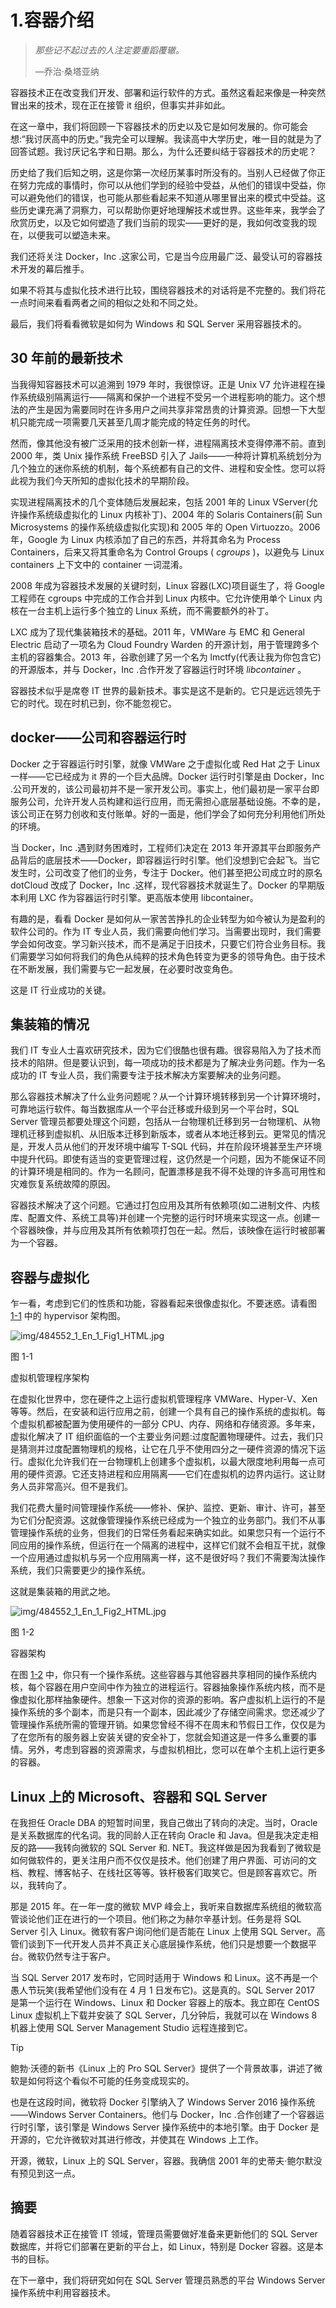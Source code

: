 # 1.容器介绍

> *那些记不起过去的人注定要重蹈覆辙。*
> 
> —乔治·桑塔亚纳

容器技术正在改变我们开发、部署和运行软件的方式。虽然这看起来像是一种突然冒出来的技术，现在正在接管 it 组织，但事实并非如此。

在这一章中，我们将回顾一下容器技术的历史以及它是如何发展的。你可能会想:“我讨厌高中的历史。”我完全可以理解。我读高中大学历史，唯一目的就是为了回答试题。我讨厌记名字和日期。那么，为什么还要纠结于容器技术的历史呢？

历史给了我们后知之明，这是你第一次经历某事时所没有的。当别人已经做了你正在努力完成的事情时，你可以从他们学到的经验中受益，从他们的错误中受益，你可以避免他们的错误，也可能从那些看起来不知道从哪里冒出来的模式中受益。这些历史课充满了洞察力，可以帮助你更好地理解技术或世界。这些年来，我学会了欣赏历史，以及它如何塑造了我们当前的现实——更好的是，我如何改变我的现在，以便我可以塑造未来。

我们还将关注 Docker，Inc .这家公司，它是当今应用最广泛、最受认可的容器技术开发的幕后推手。

如果不将其与虚拟化技术进行比较，围绕容器技术的对话将是不完整的。我们将花一点时间来看看两者之间的相似之处和不同之处。

最后，我们将看看微软是如何为 Windows 和 SQL Server 采用容器技术的。

## 30 年前的最新技术

当我得知容器技术可以追溯到 1979 年时，我很惊讶。正是 Unix V7 允许进程在操作系统级别隔离运行——隔离和保护一个进程不受另一个进程影响的能力。这个想法的产生是因为需要同时在许多用户之间共享非常昂贵的计算资源。回想一下大型机只能完成一项需要几天甚至几周才能完成的特定任务的时代。

然而，像其他没有被广泛采用的技术创新一样，进程隔离技术变得停滞不前。直到 2000 年，类 Unix 操作系统 FreeBSD 引入了 Jails——一种将计算机系统划分为几个独立的迷你系统的机制，每个系统都有自己的文件、进程和安全性。您可以将此视为我们今天所知的虚拟化技术的早期阶段。

实现进程隔离技术的几个变体随后发展起来，包括 2001 年的 Linux VServer(允许操作系统级虚拟化的 Linux 内核补丁)、2004 年的 Solaris Containers(前 Sun Microsystems 的操作系统级虚拟化实现)和 2005 年的 Open Virtuozzo。2006 年，Google 为 Linux 内核添加了自己的东西，并将其命名为 Process Containers，后来又将其重命名为 Control Groups ( *cgroups* )，以避免与 Linux containers 上下文中的 container 一词混淆。

2008 年成为容器技术发展的关键时刻，Linux 容器(LXC)项目诞生了，将 Google 工程师在 cgroups 中完成的工作合并到 Linux 内核中。它允许使用单个 Linux 内核在一台主机上运行多个独立的 Linux 系统，而不需要额外的补丁。

LXC 成为了现代集装箱技术的基础。2011 年，VMWare 与 EMC 和 General Electric 启动了一项名为 Cloud Foundry Warden 的开源计划，用于管理跨多个主机的容器集合。2013 年，谷歌创建了另一个名为 lmctfy(代表让我为你包含它)的开源版本，并与 Docker，Inc .合作开发了容器运行时环境 *libcontainer* 。

容器技术似乎是席卷 IT 世界的最新技术。事实是这不是新的。它只是远远领先于它的时代。现在时机已到，你不能忽视它。

## docker——公司和容器运行时

Docker 之于容器运行时引擎，就像 VMWare 之于虚拟化或 Red Hat 之于 Linux 一样——它已经成为 it 界的一个巨大品牌。Docker 运行时引擎是由 Docker，Inc .公司开发的，该公司最初并不是一家开发公司。事实上，他们最初是一家平台即服务公司，允许开发人员构建和运行应用，而无需担心底层基础设施。不幸的是，该公司正在努力创收和支付账单。好的一面是，他们学会了如何充分利用他们所处的环境。

当 Docker，Inc .遇到财务困难时，工程师们决定在 2013 年开源其平台即服务产品背后的底层技术——Docker，即容器运行时引擎。他们没想到它会起飞。当它发生时，公司改变了他们的业务，专注于 Docker。他们甚至把公司成立时的原名 dotCloud 改成了 Docker，Inc .这样，现代容器技术就诞生了。Docker 的早期版本利用 LXC 作为容器运行时引擎。更高版本使用 libcontainer。

有趣的是，看看 Docker 是如何从一家苦苦挣扎的企业转型为如今被认为是盈利的软件公司的。作为 IT 专业人员，我们需要向他们学习。当需要出现时，我们需要学会如何改变。学习新兴技术，而不是满足于旧技术，只要它们符合业务目标。我们需要学习如何将我们的角色从纯粹的技术角色转变为更多的领导角色。由于技术在不断发展，我们需要与它一起发展，在必要时改变角色。

这是 IT 行业成功的关键。

## 集装箱的情况

我们 IT 专业人士喜欢研究技术，因为它们很酷也很有趣。很容易陷入为了技术而技术的陷阱。但是要认识到，每一项成功的技术都是为了解决业务问题。作为一名成功的 IT 专业人员，我们需要专注于技术解决方案要解决的业务问题。

那么容器技术解决了什么业务问题呢？从一个计算环境转移到另一个计算环境时，可靠地运行软件。每当数据库从一个平台迁移或升级到另一个平台时，SQL Server 管理员都要处理这个问题，包括从一台物理机迁移到另一台物理机、从物理机迁移到虚拟机、从旧版本迁移到新版本，或者从本地迁移到云。更常见的情况是，开发人员从他们的开发环境中编写 T-SQL 代码，并在阶段环境甚至生产环境中提升代码。即使有适当的变更管理过程，这仍然是一个问题，因为不能保证不同的计算环境是相同的。作为一名顾问，配置漂移是我不得不处理的许多高可用性和灾难恢复系统故障的原因。

容器技术解决了这个问题。它通过打包应用及其所有依赖项(如二进制文件、内核库、配置文件、系统工具等)并创建一个完整的运行时环境来实现这一点。创建一个容器映像，并与应用及其所有依赖项打包在一起。然后，该映像在运行时被部署为一个容器。

## 容器与虚拟化

乍一看，考虑到它们的性质和功能，容器看起来很像虚拟化。不要迷惑。请看图 [1-1](#Fig1) 中的 hypervisor 架构图。

![img/484552_1_En_1_Fig1_HTML.jpg](img/484552_1_En_1_Fig1_HTML.jpg)

图 1-1

虚拟机管理程序架构

在虚拟化世界中，您在硬件之上运行虚拟机管理程序 VMWare、Hyper-V、Xen 等等。然后，在安装和运行应用之前，创建一个具有自己的操作系统的虚拟机。每个虚拟机都被配置为使用硬件的一部分 CPU、内存、网络和存储资源。多年来，虚拟化解决了 IT 组织面临的一个主要业务问题:过度配置物理硬件。过去，我们只是猜测并过度配置物理机的规格，让它在几乎不使用四分之一硬件资源的情况下运行。虚拟化允许我们在一台物理机上创建多个虚拟机，以最大限度地利用每一点可用的硬件资源。它还支持进程和应用隔离——它们在虚拟机的边界内运行。这让财务人员非常高兴。但不是我们。

我们花费大量时间管理操作系统——修补、保护、监控、更新、审计、许可，甚至为它们分配资源。这就像管理操作系统已经成为一个独立的业务部门。我们不从事管理操作系统的业务，但我们的日常任务看起来确实如此。如果您只有一个运行不同应用的操作系统，但运行在一个隔离的进程中，这样它们就不会相互干扰，就像一个应用通过虚拟机与另一个应用隔离一样，这不是很好吗？我们不需要淘汰操作系统，我们只需要更少的操作系统。

这就是集装箱的用武之地。

![img/484552_1_En_1_Fig2_HTML.jpg](img/484552_1_En_1_Fig2_HTML.jpg)

图 1-2

容器架构

在图 [1-2](#Fig2) 中，你只有一个操作系统。这些容器与其他容器共享相同的操作系统内核，每个容器在用户空间中作为独立的进程运行。容器抽象操作系统内核，而不是像虚拟化那样抽象硬件。想象一下这对你的资源的影响。客户虚拟机上运行的不是操作系统的多个副本，而是只有一个副本，因此减少了存储空间需求。您还减少了管理操作系统所需的管理开销。如果您曾经不得不在周末和节假日工作，仅仅是为了在您所有的服务器上安装关键的安全补丁，您就会知道这是一件多么重要的事情。另外，考虑到容器的资源需求，与虚拟机相比，您可以在单个主机上运行更多的容器。

## Linux 上的 Microsoft、容器和 SQL Server

在我担任 Oracle DBA 的短暂时间里，我自己做出了转向的决定。当时，Oracle 是关系数据库的代名词。我的同龄人正在转向 Oracle 和 Java。但是我决定走相反的路——我转向微软的 SQL Server 和. NET。我这样做是因为我看到了微软是如何做软件的，更关注用户而不仅仅是技术。他们创建了用户界面、可访问的文档、教程、博客帖子、在线社区等等。铁杆极客们取笑它。但是顾客喜欢它。所以，我转向了。

那是 2015 年。在一年一度的微软 MVP 峰会上，我听来自数据库系统组的微软高管谈论他们正在进行的一个项目。他们称之为赫尔辛基计划。任务是将 SQL Server 引入 Linux。微软有客户询问他们是否能在 Linux 上使用 SQL Server。高管们谈到下一代开发人员并不真正关心底层操作系统，他们只是想要一个数据平台。微软仍然专注于客户。

当 SQL Server 2017 发布时，它同时适用于 Windows 和 Linux。这不再是一个愚人节玩笑(我希望他们没有在 4 月 1 日发布它)。这是真的。SQL Server 2017 是第一个运行在 Windows、Linux 和 Docker 容器上的版本。我立即在 CentOS Linux 虚拟机上下载并安装了 SQL Server，几分钟后，我就可以在 Windows 8 机器上使用 SQL Server Management Studio 远程连接到它。

Tip

鲍勃·沃德的新书《Linux 上的 Pro SQL Server》提供了一个背景故事，讲述了微软是如何将这个看似不可能的任务变成现实的。

也是在这段时间，微软将 Docker 引擎纳入了 Windows Server 2016 操作系统——Windows Server Containers。他们与 Docker，Inc .合作创建了一个容器运行时引擎，该引擎是 Windows Server 操作系统中的本地引擎。由于 Docker 是开源的，它允许微软对其进行修改，并使其在 Windows 上工作。

开源，微软，Linux 上的 SQL Server，容器。我确信 2001 年的史蒂夫·鲍尔默没有预见到这一点。

## 摘要

随着容器技术正在接管 IT 领域，管理员需要做好准备来更新他们的 SQL Server 数据库，并将它们部署在更新的平台上，如 Linux，特别是 Docker 容器。这是本书的目标。

在下一章中，我们将研究如何在 SQL Server 管理员熟悉的平台 Windows Server 操作系统中利用容器技术。